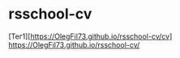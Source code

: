 # rsschool-cv
[Тег1][https://OlegFil73.github.io/rsschool-cv/cv]
https://OlegFil73.github.io/rsschool-cv/
